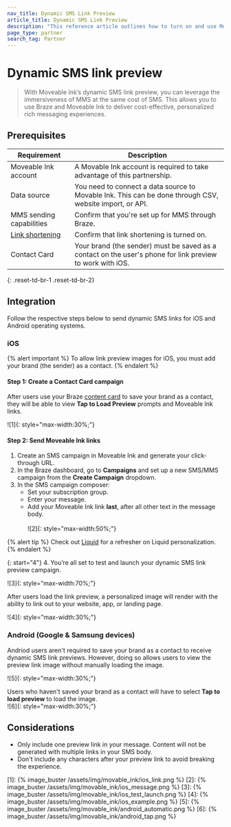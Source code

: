 ```yaml
---
nav_title: Dynamic SMS Link Preview
article_title: Dynamic SMS Link Preview
description: "This reference article outlines how to turn on and use Moveable Ink's SMS link preview feature."
page_type: partner
search_tag: Partner
---
```


# Dynamic SMS link preview

> With Moveable Ink’s dynamic SMS link preview, you can leverage the immersiveness of MMS at the same cost of SMS. This allows you to use Braze and Moveable Ink to deliver cost-effective, personalized rich messaging experiences.

## Prerequisites

| Requirement | Description |
| --- | --- |
| Moveable Ink account | A Movable Ink account is required to take advantage of this partnership. |
| Data source | You need to connect a data source to Movable Ink. This can be done through CSV, website import, or API. |
| MMS sending capabilities | Confirm that you're set up for MMS through Braze.
| [Link shortening]({{site.baseurl}}/user_guide/message_building_by_channel/sms/campaign/link_shortening/) | Confirm that link shortening is turned on. | 
| Contact Card | Your brand (the sender) must be saved as a contact on the user's phone for link preview to work with iOS. |
{: .reset-td-br-1 .reset-td-br-2}

## Integration

Follow the respective steps below to send dynamic SMS links for iOS and Android operating systems.

### iOS

{% alert important %}
To allow link preview images for iOS, you must add your brand (the sender) as a contact.
{% endalert %}

#### Step 1: Create a Contact Card campaign

After users use your Braze [content card]({{site.baseurl}}/user_guide/message_building_by_channel/sms/mms/contact_card/) to save your brand as a contact, they will be able to view **Tap to Load Preview** prompts and Moveable Ink links.

![1]{: style="max-width:30%;"}

#### Step 2: Send Moveable Ink links

1. Create an SMS campaign in Moveable Ink and generate your click-through URL.
2. In the Braze dashboard, go to **Campaigns** and set up a new SMS/MMS campaign from the **Create Campaign** dropdown.
3. In the SMS campaign composer:
    - Set your subscription group.
    - Enter your message.
    - Add your Moveable Ink link **last**, after all other text in the message body. <br><br>![2]{: style="max-width:50%;"}

{% alert tip %}
Check out [Liquid]({{site.baseurl}}/user_guide/personalization_and_dynamic_content/liquid/using_liquid/) for a refresher on Liquid personalization.  
{% endalert %}

{: start="4"}
4. You’re all set to test and launch your dynamic SMS link preview campaign.

![3]{: style="max-width:70%;"}

After users load the link preview, a personalized image will render with the ability to link out to your website, app, or landing page.

![4]{: style="max-width:30%;"}

### Android (Google & Samsung devices)

Andriod users aren't required to save your brand as a contact to receive dynamic SMS link previews. However, doing so allows users to view the preview link image without manually loading the image.

![5]{: style="max-width:30%;"}

Users who haven't saved your brand as a contact will have to select **Tap to load preview** to load the image. <br>![6]{: style="max-width:30%;"}

## Considerations

- Only include one preview link in your message. Content will not be generated with multiple links in your SMS body. 
- Don't include any characters after your preview link to avoid breaking the experience.


[1]: {% image_buster /assets/img/movable_ink/ios_link.png %}
[2]: {% image_buster /assets/img/movable_ink/ios_message.png %}
[3]: {% image_buster /assets/img/movable_ink/ios_test_launch.png %}
[4]: {% image_buster /assets/img/movable_ink/ios_example.png %}
[5]: {% image_buster /assets/img/movable_ink/android_automatic.png %}
[6]: {% image_buster /assets/img/movable_ink/android_tap.png %}
